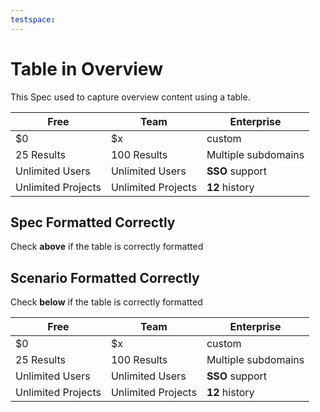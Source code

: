 ```yaml
---
testspace:
---
```

# Table in Overview
This Spec used to capture overview content using a table. 

Free                  | Team                 | Enterprise
----------------------|----------------------|------------------------- 
   $0                 |  $x                  | custom                 |     
 25 Results           | 100 Results          | Multiple subdomains    |     
 Unlimited Users      | Unlimited Users      | **SSO** support        |     
 Unlimited Projects   | Unlimited Projects   | **12** history         |     

## Spec Formatted Correctly
Check **above** if the table is correctly formatted

## Scenario Formatted Correctly
Check **below** if the table is correctly formatted 

Free                  | Team                 | Enterprise
----------------------|----------------------|------------------------- 
   $0                 |  $x                  | custom                 |     
 25 Results           | 100 Results          | Multiple subdomains    |     
 Unlimited Users      | Unlimited Users      | **SSO** support        |     
 Unlimited Projects   | Unlimited Projects   | **12** history         |     

 